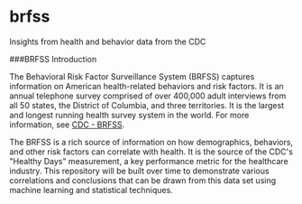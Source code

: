 # brfss
Insights from health and behavior data from the CDC

###BRFSS Introduction

The Behavioral Risk Factor Surveillance System (BRFSS) captures information on American health-related behaviors and risk factors. It is an annual telephone survey comprised of over 400,000 adult interviews from all 50 states, the District of Columbia, and three territories. It is the largest and longest running health survey system in the world. For more information, see [CDC - BRFSS](http://www.cdc.gov/brfss/).

The BRFSS is a rich source of information on how demographics, behaviors, and other risk factors can correlate with health. It is the source of the CDC's "Healthy Days" measurement, a key performance metric for the healthcare industry. This repository will be built over time to demonstrate various correlations and conclusions that can be drawn from this data set using machine learning and statistical techniques.
